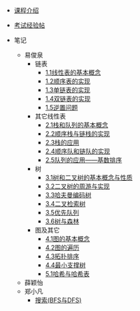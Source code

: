 - [课程介绍](docs/课内笔记/大二上/数据结构与算法/README.md)

- [考试经验帖](docs/课内笔记/大二上/数据结构与算法/考试经验帖.md)
- 笔记
  - 易俊泉
    - 链表
      - [1.1线性表的基本概念](docs/课内笔记/大二上/数据结构与算法/笔记/易俊泉/1.1线性表的基本概念.md)
      - [1.2顺序表的实现](docs/课内笔记/大二上/数据结构与算法/笔记/易俊泉/1.2顺序表的实现.md)
      - [1.3单链表的实现](docs/课内笔记/大二上/数据结构与算法/笔记/易俊泉/1.3单链表的实现.md)
      - [1.4双链表的实现](docs/课内笔记/大二上/数据结构与算法/笔记/易俊泉/1.4双链表的实现.md) 
      - [1.5逆置问题](docs/课内笔记/大二上/数据结构与算法/笔记/易俊泉/1.5逆置问题.md)
    - 其它线性表
      - [2.1栈和队列的基本概念](docs/课内笔记/大二上/数据结构与算法/笔记/易俊泉/2.1栈和队列的基本概念.md)
      - [2.2顺序栈与链栈的实现](docs/课内笔记/大二上/数据结构与算法/笔记/易俊泉/2.2顺序栈与链栈的实现.md)
      - [2.3栈的应用](docs/课内笔记/大二上/数据结构与算法/笔记/易俊泉/2.3栈的应用.md)
      - [2.4顺序队和链队的实现](docs/课内笔记/大二上/数据结构与算法/笔记/易俊泉/2.4顺序队和链队的实现.md)
      - [2.5队列的应用——基数排序](docs/课内笔记/大二上/数据结构与算法/笔记/易俊泉/2.5队列的应用——基数排序.md)
    - 树
      - [3.1树和二叉树的基本概念与性质](docs/课内笔记/大二上/数据结构与算法/笔记/易俊泉/3.1树和二叉树的基本概念与性质.md)
      - [3.2二叉树的周游与实现](docs/课内笔记/大二上/数据结构与算法/笔记/易俊泉/3.2二叉树的周游与实现.md)
      - [3.3哈夫曼编码树](docs/课内笔记/大二上/数据结构与算法/笔记/易俊泉/3.3哈夫曼编码树.md)
      - [3.4二叉检索树](docs/课内笔记/大二上/数据结构与算法/笔记/易俊泉/3.4二叉检索树.md)
      - [3.5优先队列](docs/课内笔记/大二上/数据结构与算法/笔记/易俊泉/3.5优先队列.md)
      - [3.6树与森林](docs/课内笔记/大二上/数据结构与算法/笔记/易俊泉/3.6树与森林.md)
    - 图及其它
      - [4.1图的基本概念](docs/课内笔记/大二上/数据结构与算法/笔记/易俊泉/4.1图的基本概念.md)
      - [4.2图的遍历](docs/课内笔记/大二上/数据结构与算法/笔记/易俊泉/4.2图的遍历.md)
      - [4.3拓扑排序](docs/课内笔记/大二上/数据结构与算法/笔记/易俊泉/4.3拓扑排序.md)
      - [4.4最小支撑树](docs/课内笔记/大二上/数据结构与算法/笔记/易俊泉/4.4最小支撑树.md)
      - [5.1哈希与哈希表](docs/课内笔记/大二上/数据结构与算法/笔记/易俊泉/5.1哈希与哈希表.md)
  - 薛颖怡
  - 郑小凡
    - [搜索(BFS与DFS)](docs/课内笔记/大二上/数据结构与算法/笔记/郑小凡/搜索(BFS与DFS).md)
